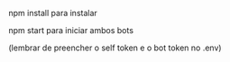 npm install para instalar

npm start para iniciar ambos bots

(lembrar de preencher o self token e o bot token no .env)